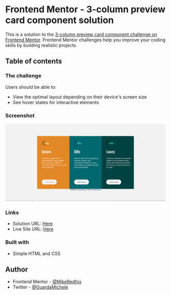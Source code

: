 # Frontend Mentor - 3-column preview card component solution

This is a solution to the [3-column preview card component challenge on Frontend Mentor](https://www.frontendmentor.io/challenges/3column-preview-card-component-pH92eAR2-). Frontend Mentor challenges help you improve your coding skills by building realistic projects. 

## Table of contents

### The challenge

Users should be able to:

- View the optimal layout depending on their device's screen size
- See hover states for interactive elements

### Screenshot

![](./CATTURA.png)

### Links

- Solution URL: [Here](https://github.com/MikeRedfox/Front-end-try)
- Live Site URL: [Here](https://naughty-aryabhata-0df0a1.netlify.app/)


### Built with

- Simple HTML and CSS

## Author

- Frontend Mentor - [@MikeRedfox](https://www.frontendmentor.io/profile/MikeRedfox)
- Twitter - [@GuardaMichele](https://www.twitter.com/GuardaMichele)

